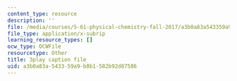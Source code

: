 ```yaml
---
content_type: resource
description: ''
file: /media/courses/5-61-physical-chemistry-fall-2017/a3b0a83a543359a9b8b1582b92d87586_6ROuKtm5zds.vtt
file_type: application/x-subrip
learning_resource_types: []
ocw_type: OCWFile
resourcetype: Other
title: 3play caption file
uid: a3b0a83a-5433-59a9-b8b1-582b92d87586
---
```


